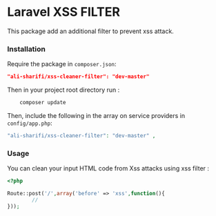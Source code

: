 Laravel XSS FILTER
===========

This package add an additional filter to prevent xss attack.

### Installation

Require the package in `composer.json`:

```json
"ali-sharifi/xss-cleaner-filter": "dev-master"
```

Then in your project root directory run : 

```php
	composer update
```
Then, include the following in the array on service providers in `config/app.php`:

```php
"ali-sharifi/xss-cleaner-filter": "dev-master" ,
```

### Usage

You can clean your input HTML code from Xss attacks using xss filter : 

```php
<?php

Route::post('/',array('before' => 'xss',function(){
		//
}));

